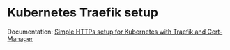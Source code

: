 # Kubernetes Traefik setup

Documentation: [Simple HTTPs setup for Kubernetes with Traefik and Cert-Manager](https://blog.edwardkerckhof.tech/Kubernetes/Simple-HTTPs-setup-for-Kubernetes-with-Traefik-and-Cert-Manager)
